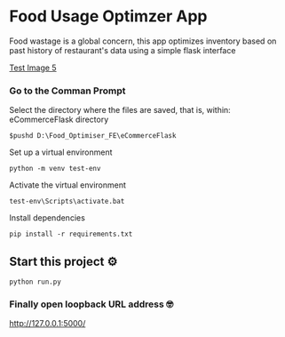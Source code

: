 # Food Usage Optimzer App

Food wastage is a global concern, this app optimizes inventory based on past history of restaurant's data using a simple flask interface

[Test Image 5](https://imgur.com/a/Tc5k3xj)

 ### Go to the Comman Prompt
 Select the directory where the files are saved, that is, within: eCommerceFlask directory
 ```
 $pushd D:\Food_Optimiser_FE\eCommerceFlask
 ```

Set up a virtual environment
```
python -m venv test-env
```

Activate the virtual environment
```
test-env\Scripts\activate.bat
```
Install dependencies
```
pip install -r requirements.txt
```

## Start this project ⚙️

```
python run.py
```

### Finally open loopback URL address  🤓

http://127.0.0.1:5000/


